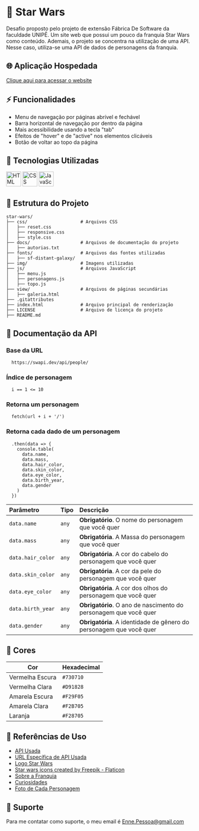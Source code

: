 # 🌌 Star Wars

 Desafio proposto pelo projeto de extensão Fábrica De Software da faculdade UNIPÊ. Um site web que possui um pouco da franquia Star Wars como conteúdo. Ademais, o projeto se concentra na utilização de uma API. Nesse caso, utiliza-se uma API de dados de personagens da franquia.


## 🌐 Aplicação Hospedada

 [Clique aqui para acessar o website](https://enne-amore.github.io/star-wars/)


## ⚡ Funcionalidades

 - Menu de navegação por páginas abrível e fechável
 - Barra horizontal de navegação por dentro da página 
 - Mais acessibilidade usando a tecla "tab"
 - Efeitos de "hover" e de "active" nos elementos clicáveis
 - Botão de voltar ao topo da página


## 🚀 Tecnologias Utilizadas

 <p align="left">
   <img src="https://cdn.jsdelivr.net/gh/devicons/devicon/icons/html5/html5-original.svg" title="HTML" alt="HTML" width="40" height="40"/>
   <img src="https://upload.wikimedia.org/wikipedia/commons/thumb/a/ab/Official_CSS_Logo.svg/2048px-Official_CSS_Logo.svg.png" title="CSS" alt="CSS" width="40" height="40"/>
   <img src="https://cdn.jsdelivr.net/gh/devicons/devicon/icons/javascript/javascript-original.svg" title="JavaScript" alt="JavaScript" width="40" height="40"/>
 </p>


## 📂 Estrutura do Projeto

 ```plaintext
 star-wars/
 ├── css/                    # Arquivos CSS
 │   ├── reset.css       
 │   ├── responsive.css  
 │   ├── style.css       
 ├── docs/                   # Arquivos de documentação do projeto
 │   ├── autorias.txt
 ├── fonts/                  # Arquivos das fontes utilizadas  
 │   ├── sf-distant-galaxy/
 ├── img/                    # Imagens utilizadas 
 ├── js/                     # Arquivos JavaScript
 │   ├── menu.js
 │   ├── personagens.js
 │   ├── topo.js
 ├── view/                   # Arquivos de páginas secundárias  
 │   ├── galeria.html
 ├── .gitattributes
 ├── index.html              # Arquivo principal de renderização
 ├── LICENSE                 # Arquivo de licença do projeto
 ├── README.md
 ```


## 📁 Documentação da API

### Base da URL

 ```http
   https://swapi.dev/api/people/
 ```

### Índice de personagem

 ```http
   i == 1 <= 10
 ```

### Retorna um personagem

 ```http
   fetch(url + i + '/')
 ```

### Retorna cada dado de um personagem

 ```http
   .then(data => {
     console.table(
       data.name,
       data.mass,
       data.hair_color,
       data.skin_color,
       data.eye_color,
       data.birth_year,
       data.gender
     )
   })
 ```
 
 | Parâmetro         | Tipo  | Descrição                                                           |
 | :---------------- | :---- | :------------------------------------------------------------------ |
 | `data.name`       | `any` | **Obrigatório**. O nome do personagem que você quer                 |
 | `data.mass`       | `any` | **Obrigatória**. A Massa do personagem que você quer                |
 | `data.hair_color` | `any` | **Obrigatória**. A cor do cabelo do personagem que você quer        |
 | `data.skin_color` | `any` | **Obrigatória**. A cor da pele do personagem que você quer          |
 | `data.eye_color`  | `any` | **Obrigatória**. A cor dos olhos do personagem que você quer        |
 | `data.birth_year` | `any` | **Obrigatório**. O ano de nascimento do personagem que você quer    |
 | `data.gender`     | `any` | **Obrigatória**. A identidade de gênero do personagem que você quer |


## 🌈 Cores

 | Cor             | Hexadecimal |
 | --------------- | ----------- |
 | Vermelha Escura | `#730710`   |
 | Vermelha Clara  | `#D91828`   |
 | Amarela Escura  | `#F29F05`   |
 | Amarela Clara   | `#F2B705`   |
 | Laranja         | `#F28705`   |


## 🌟 Referências de Uso

 - [API Usada](https://swapi.dev/api/)
 - [URL Específica de API Usada](https://swapi.dev/api/people/)
 - [Logo Star Wars](https://www.imagensempng.com.br/logo-star-wars-png/)
 - [Star wars icons created by Freepik - Flaticon](https://www.flaticon.com/free-icons/star-wars)
 - [Sobre a Franquia](https://www.aficionados.com.br/star-wars/)
 - [Curiosidades](https://www.selecoes.com.br/cultura-lazer/curiosidades-sobre-star-wars-que-voce-nunca-soube-vb/)
 - [Foto de Cada Personagem](https://br.pinterest.com) 


## 🔧 Suporte

 Para me contatar como suporte, o meu email é [Enne.Pessoa@gmail.com](mailto:Enne.Pessoa@gmail.com)

